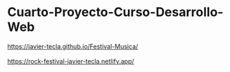 # Cuarto-Proyecto-Curso-Desarrollo-Web
https://javier-tecla.github.io/Festival-Musica/
<br>
<br>
https://rock-festival-javier-tecla.netlify.app/
